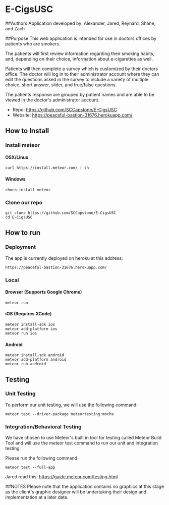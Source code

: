 # E-CigsUSC

##Authors
Application developed by: Alexander, Jared, Reynard, Shane, and Zach

##Purpose
This web application is intended for use in doctors offices by patients who are smokers. 

The patients will first review information regarding their smoking habits, and, depending on their choice, information about e-cigarettes as well.

Patients will then complete a survey which is customized by their doctors office. The doctor will log in to their administrator account where they can edit the questions asked in the survey to include a variety of multiple choice, short answer, slider, and true/false questions. 

The patients response are grouped by patient names and are able to be viewed in the doctor's administrator account.


* Repo: https://github.com/SCCapstone/E-CigsUSC
* Website: https://peaceful-bastion-31676.herokuapp.com/

## How to Install
### Install meteor
#### OSX/Linux
```
curl https://install.meteor.com/ | sh
```
#### Windows
```
choco install meteor
```

### Clone our repo
```
git clone https://github.com/SCCapstone/E-CigsUSC
cd E-CigsUSC
```

## How to run
### Deployment
The app is currently deployed on heroku at this address:
```
https://peaceful-bastion-31676.herokuapp.com/
```

### Local
#### Browser (Supports Google Chrome)
```
meteor run
```

#### iOS (Requires XCode)
```
meteor install-sdk ios
meteor add-platform ios
meteor run ios
```

#### Android
```
meteor install-sdk android
meteor add-platform android
meteor run android
```

## Testing


### Unit Testing

To perform our unit testing, we will use the following command:
```
meteor test --driver-package meteortesting:mocha
```

### Integration/Behavioral Testing
We have chosen to use Meteor's built in tool for testing called Meteor Build Tool and 
will use the meteor test command to run our unit and integration testing.

Please run the following command:

```
meteor test --full-app
```

Jared read this:
https://guide.meteor.com/testing.html

##NOTES
Please note that the application contains no graphics at this stage as the client's graphic designer will be undertaking their design and implementation at a later date.